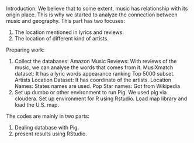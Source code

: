 Introduction:
We believe that to some extent, music has relationship with its origin place. This is why we started to analyze the connection between music and geography. 
This part has two focuses: 
1. The location mentioned in lyrics and reviews.
2. The location of different kind of artists.

Preparing work:
1. Collect the databases:
  Amazon Music Reviews:  With reviews of the music, we can analyse the words that comes from it. 
  MusiXmatch dataset: It has a lyric words appearance ranking Top 5000 subset.
  Artists Location Dataset: It has coordinate of the artists.
  Location Names: States names are used.
  Pop Star names: Got from Wikipedia
2. Set up dumbo or other environment to run Pig. We used pig via cloudera.
  Set up environment for R using Rstudio. Load map library and load the U.S. map.
  
The codes are mainly in two parts: 
1. Dealing database with Pig.
2. present results using RStudio.
